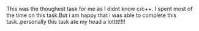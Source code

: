 This was the thoughest task for me as I didnt know c/c++. I spent most of the time on this task.But i am happy that i was able to complete this task..personally this task ate my head a lotttt!!!!
